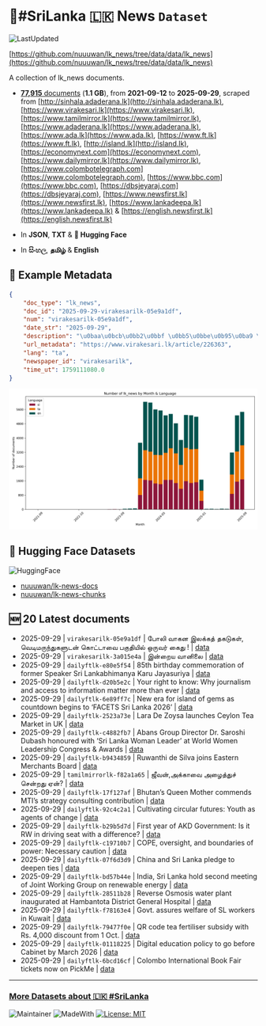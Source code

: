 # 📄#SriLanka 🇱🇰 News `Dataset`

![LastUpdated](https://img.shields.io/badge/last_updated-2025--09--29_07:35:55-green)

[https://github.com/nuuuwan/lk_news/tree/data/data/lk_news](https://github.com/nuuuwan/lk_news/tree/data/data/lk_news)

A collection of lk_news documents.

- [**77,915** documents](https://github.com/nuuuwan/lk_news/tree/data/data/lk_news) (**1.1 GB**), from **2021-09-12** to **2025-09-29**, scraped from [http://sinhala.adaderana.lk](http://sinhala.adaderana.lk), [https://www.virakesari.lk](https://www.virakesari.lk), [https://www.tamilmirror.lk](https://www.tamilmirror.lk), [https://www.adaderana.lk](https://www.adaderana.lk), [https://www.ada.lk](https://www.ada.lk), [https://www.ft.lk](https://www.ft.lk), [http://island.lk](http://island.lk), [https://economynext.com](https://economynext.com), [https://www.dailymirror.lk](https://www.dailymirror.lk), [https://www.colombotelegraph.com](https://www.colombotelegraph.com), [https://www.bbc.com](https://www.bbc.com), [https://dbsjeyaraj.com](https://dbsjeyaraj.com), [https://www.newsfirst.lk](https://www.newsfirst.lk), [https://www.lankadeepa.lk](https://www.lankadeepa.lk) & [https://english.newsfirst.lk](https://english.newsfirst.lk)

- In **JSON**, **TXT** & **🤗 Hugging Face**

- In **සිංහල**, **தமிழ்** & **English**

## 📝 Example Metadata

```json
{
    "doc_type": "lk_news",
    "doc_id": "2025-09-29-virakesarilk-05e9a1df",
    "num": "virakesarilk-05e9a1df",
    "date_str": "2025-09-29",
    "description": "\u0baa\u0bcb\u0bb2\u0bbf \u0bb5\u0bbe\u0b95\u0ba9 \u0b87\u0bb2\u0b95\u0bcd\u0b95\u0ba4\u0bcd \u0ba4\u0b95\u0b9f\u0bc1\u0b95\u0bb3\u0bcd, \u0bb5\u0bc6\u0b9f\u0bbf\u0bae\u0bb0\u0bc1\u0ba8\u0bcd\u0ba4\u0bc1\u0b95\u0bb3\u0bc1\u0b9f\u0ba9\u0bcd \u0b95\u0bca\u0b9f\u0bcd\u0b9f\u0bbe\u0bb5\u0bc8 \u0baa\u0b95\u0bc1\u0ba4\u0bbf\u0baf\u0bbf\u0bb2\u0bcd \u0b92\u0bb0\u0bc1\u0bb5\u0bb0\u0bcd \u0b95\u0bc8\u0ba4\u0bc1 !",
    "url_metadata": "https://www.virakesari.lk/article/226363",
    "lang": "ta",
    "newspaper_id": "virakesarilk",
    "time_ut": 1759111080.0
}
```

![Chart](https://raw.githubusercontent.com/nuuuwan/lk_news/refs/heads/data/data/lk_news/docs_by_month_and_lang.png)

## 🤗 Hugging Face Datasets

![HuggingFace](https://img.shields.io/badge/-HuggingFace-FDEE21?style=for-the-badge&logo=HuggingFace)

- [nuuuwan/lk-news-docs](https://huggingface.co/datasets/nuuuwan/lk-news-docs)
- [nuuuwan/lk-news-chunks](https://huggingface.co/datasets/nuuuwan/lk-news-chunks)

## 🆕 20 Latest documents

- 2025-09-29 | `virakesarilk-05e9a1df` | போலி வாகன இலக்கத் தகடுகள், வெடிமருந்துகளுடன் கொட்டாவை பகுதியில் ஒருவர் கைது ! | [data](https://github.com/nuuuwan/lk_news/tree/data/data/lk_news/2020s/2025/2025-09-29-virakesarilk-05e9a1df)
- 2025-09-29 | `virakesarilk-3a015e4a` | இன்றைய வானிலை | [data](https://github.com/nuuuwan/lk_news/tree/data/data/lk_news/2020s/2025/2025-09-29-virakesarilk-3a015e4a)
- 2025-09-29 | `dailyftlk-e80e5f54` | 85th birthday commemoration of former Speaker Sri Lankabhimanya Karu Jayasuriya | [data](https://github.com/nuuuwan/lk_news/tree/data/data/lk_news/2020s/2025/2025-09-29-dailyftlk-e80e5f54)
- 2025-09-29 | `dailyftlk-d20b5e2c` | Your right to know: Why journalism and access to information matter more than ever | [data](https://github.com/nuuuwan/lk_news/tree/data/data/lk_news/2020s/2025/2025-09-29-dailyftlk-d20b5e2c)
- 2025-09-29 | `dailyftlk-6e89ff7c` | New era for island of gems as countdown begins to ‘FACETS Sri Lanka 2026’ | [data](https://github.com/nuuuwan/lk_news/tree/data/data/lk_news/2020s/2025/2025-09-29-dailyftlk-6e89ff7c)
- 2025-09-29 | `dailyftlk-2523a73e` | Lara De Zoysa launches Ceylon Tea Market in UK | [data](https://github.com/nuuuwan/lk_news/tree/data/data/lk_news/2020s/2025/2025-09-29-dailyftlk-2523a73e)
- 2025-09-29 | `dailyftlk-c4882fb7` | Abans Group Director Dr. Saroshi Dubash honoured with ‘Sri Lanka Woman Leader’ at World Women Leadership Congress & Awards | [data](https://github.com/nuuuwan/lk_news/tree/data/data/lk_news/2020s/2025/2025-09-29-dailyftlk-c4882fb7)
- 2025-09-29 | `dailyftlk-b9434859` | Ruwanthi de Silva joins Eastern Merchants Board | [data](https://github.com/nuuuwan/lk_news/tree/data/data/lk_news/2020s/2025/2025-09-29-dailyftlk-b9434859)
- 2025-09-29 | `tamilmirrorlk-f82a1a65` | ஜீவன்,அக்காவை அழைத்துச் சென்றது ஏன்? | [data](https://github.com/nuuuwan/lk_news/tree/data/data/lk_news/2020s/2025/2025-09-29-tamilmirrorlk-f82a1a65)
- 2025-09-29 | `dailyftlk-17f127af` | Bhutan’s Queen Mother commends MTI’s strategy consulting contribution | [data](https://github.com/nuuuwan/lk_news/tree/data/data/lk_news/2020s/2025/2025-09-29-dailyftlk-17f127af)
- 2025-09-29 | `dailyftlk-92c4c2a1` | Cultivating circular futures: Youth as agents of change | [data](https://github.com/nuuuwan/lk_news/tree/data/data/lk_news/2020s/2025/2025-09-29-dailyftlk-92c4c2a1)
- 2025-09-29 | `dailyftlk-b29b5d7d` | First year of AKD Government: Is it RW in driving seat with a difference? | [data](https://github.com/nuuuwan/lk_news/tree/data/data/lk_news/2020s/2025/2025-09-29-dailyftlk-b29b5d7d)
- 2025-09-29 | `dailyftlk-c19710b7` | COPE, oversight, and boundaries of power: Necessary caution | [data](https://github.com/nuuuwan/lk_news/tree/data/data/lk_news/2020s/2025/2025-09-29-dailyftlk-c19710b7)
- 2025-09-29 | `dailyftlk-07f6d3d9` | China and Sri Lanka pledge to deepen ties | [data](https://github.com/nuuuwan/lk_news/tree/data/data/lk_news/2020s/2025/2025-09-29-dailyftlk-07f6d3d9)
- 2025-09-29 | `dailyftlk-bd57b44e` | India, Sri Lanka hold second meeting of Joint Working Group on renewable energy | [data](https://github.com/nuuuwan/lk_news/tree/data/data/lk_news/2020s/2025/2025-09-29-dailyftlk-bd57b44e)
- 2025-09-29 | `dailyftlk-28511b28` | Reverse Osmosis water plant inaugurated at Hambantota District General Hospital | [data](https://github.com/nuuuwan/lk_news/tree/data/data/lk_news/2020s/2025/2025-09-29-dailyftlk-28511b28)
- 2025-09-29 | `dailyftlk-f78163e4` | Govt. assures welfare of SL workers in Kuwait | [data](https://github.com/nuuuwan/lk_news/tree/data/data/lk_news/2020s/2025/2025-09-29-dailyftlk-f78163e4)
- 2025-09-29 | `dailyftlk-79477f0e` | QR code tea fertiliser subsidy with Rs. 4,000 discount from 1 Oct. | [data](https://github.com/nuuuwan/lk_news/tree/data/data/lk_news/2020s/2025/2025-09-29-dailyftlk-79477f0e)
- 2025-09-29 | `dailyftlk-01118225` | Digital education policy to go before Cabinet by March 2026 | [data](https://github.com/nuuuwan/lk_news/tree/data/data/lk_news/2020s/2025/2025-09-29-dailyftlk-01118225)
- 2025-09-29 | `dailyftlk-6bcd16cf` | Colombo International Book Fair tickets now on PickMe | [data](https://github.com/nuuuwan/lk_news/tree/data/data/lk_news/2020s/2025/2025-09-29-dailyftlk-6bcd16cf)

---

### [More Datasets about 🇱🇰 #SriLanka](https://github.com/nuuuwan/lk_datasets)

![Maintainer](https://img.shields.io/badge/maintainer-nuuuwan-red)
![MadeWith](https://img.shields.io/badge/made_with-python-blue)
[![License: MIT](https://img.shields.io/badge/License-MIT-yellow.svg)](https://opensource.org/licenses/MIT)
